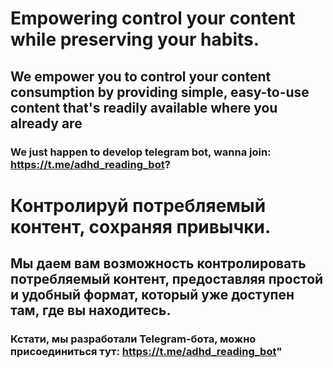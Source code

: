 # Empowering control your content while preserving your habits.
## We empower you to control your content consumption by providing simple, easy-to-use content that's readily available where you already are
### We just happen to develop telegram bot, wanna join: https://t.me/adhd_reading_bot?


# Контролируй потребляемый контент, сохраняя привычки.
## Мы даем вам возможность контролировать потребляемый контент, предоставляя простой и удобный формат, который уже доступен там, где вы находитесь. 
### Кстати, мы разработали Telegram-бота, можно присоединиться тут: https://t.me/adhd_reading_bot"